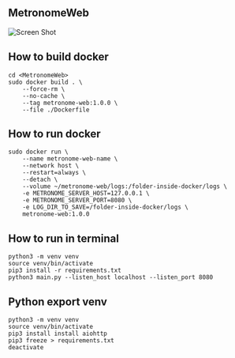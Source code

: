 ## MetronomeWeb

![Screen Shot](md/metronome.png)

## How to build docker
```
cd <MetronomeWeb>
sudo docker build . \
    --force-rm \
    --no-cache \
    --tag metronome-web:1.0.0 \
    --file ./Dockerfile
```

## How to run docker
```
sudo docker run \
    --name metronome-web-name \
    --network host \
    --restart=always \
    --detach \
    --volume ~/metronome-web/logs:/folder-inside-docker/logs \
    -e METRONOME_SERVER_HOST=127.0.0.1 \
    -e METRONOME_SERVER_PORT=8080 \
    -e LOG_DIR_TO_SAVE=/folder-inside-docker/logs \
    metronome-web:1.0.0
```

## How to run in terminal
```
python3 -m venv venv
source venv/bin/activate
pip3 install -r requirements.txt
python3 main.py --listen_host localhost --listen_port 8080
```

## Python export venv
```
python3 -m venv venv
source venv/bin/activate
pip3 install install aiohttp
pip3 freeze > requirements.txt
deactivate
```


